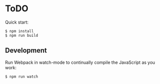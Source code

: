 # ToDO

Quick start:

```
$ npm install
$ npm run build
````

## Development

Run Webpack in watch-mode to continually compile the JavaScript as you work:

```
$ npm run watch
```
